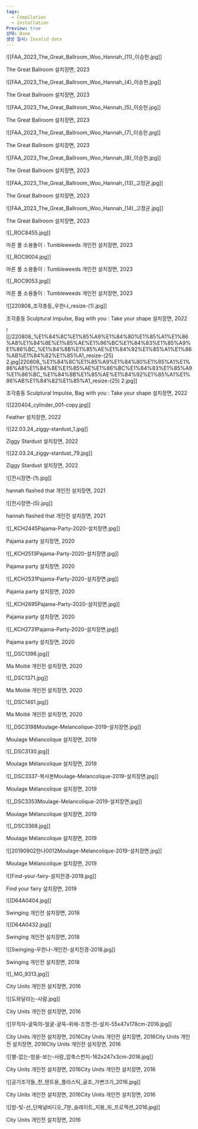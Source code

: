 ```yaml
---
tags:
  - Compilation
  - Installation
Preview: true
상태: Done
생성 일시: Invalid date
---
```

![[FAA_2023_The_Great_Ballroom_Woo_Hannah_(11)_이승헌.jpg]]

The Great Ballroom 설치장면, 2023

  

![[FAA_2023_The_Great_Ballroom_Woo_Hannah_(4)_이승헌.jpg]]

The Great Ballroom 설치장면, 2023

  

![[FAA_2023_The_Great_Ballroom_Woo_Hannah_(5)_이승헌.jpg]]

The Great Ballroom 설치장면, 2023

  

![[FAA_2023_The_Great_Ballroom_Woo_Hannah_(7)_이승헌.jpg]]

The Great Ballroom 설치장면, 2023

  

![[FAA_2023_The_Great_Ballroom_Woo_Hannah_(8)_이승헌.jpg]]

The Great Ballroom 설치장면, 2023

  

![[FAA_2023_The_Great_Ballroom_Woo_Hannah_(13)_고정균.jpg]]

The Great Ballroom 설치장면, 2023

  

![[FAA_2023_The_Great_Ballroom_Woo_Hannah_(14)_고정균.jpg]]

The Great Ballroom 설치장면, 2023

  

![[_ROC8455.jpg]]

마른 풀 소용돌이 : Tumbleweeds 개인전 설치장면, 2023

  

  

![[_ROC9004.jpg]]

마른 풀 소용돌이 : Tumbleweeds 개인전 설치장면, 2023

  

  

![[_ROC9053.jpg]]

마른 풀 소용돌이 : Tumbleweeds 개인전 설치장면, 2023

  

![[220808_조각충동_우한나_resize-(1).jpg]]

조각충동 Sculptural Impulse, Bag with you : Take your shape 설치장면, 2022

  

  

![[/220808_%E1%84%8C%E1%85%A9%E1%84%80%E1%85%A1%E1%86%A8%E1%84%8E%E1%85%AE%E1%86%BC%E1%84%83%E1%85%A9%E1%86%BC_%E1%84%8B%E1%85%AE%E1%84%92%E1%85%A1%E1%86%AB%E1%84%82%E1%85%A1_resize-(25) 2.jpg|220808_%E1%84%8C%E1%85%A9%E1%84%80%E1%85%A1%E1%86%A8%E1%84%8E%E1%85%AE%E1%86%BC%E1%84%83%E1%85%A9%E1%86%BC_%E1%84%8B%E1%85%AE%E1%84%92%E1%85%A1%E1%86%AB%E1%84%82%E1%85%A1_resize-(25) 2.jpg]]

조각충동 Sculptural Impulse, Bag with you : Take your shape 설치장면, 2022

  

![[220404_cylinder_001-copy.jpg]]

Feather 설치장면, 2022

  

  

![[22.03.24_ziggy-stardust_1.jpg]]

Ziggy Stardust 설치장면, 2022

  

  

![[22.03.24_ziggy-stardust_79.jpg]]

Ziggy Stardust 설치장면, 2022

  

![[전시장면-(1).jpg]]

hannah flashed that 개인전 설치장면, 2021

  

  

![[전시장면-(5).jpg]]

hannah flashed that 개인전 설치장면, 2021

  

  

![[_KCH2445Pajama-Party-2020-설치장면.jpg]]

Pajama party 설치장면, 2020

  

![[_KCH2513Pajama-Party-2020-설치장면.jpg]]

Pajama party 설치장면, 2020

  

  

![[_KCH2531Pajama-Party-2020-설치장면.jpg]]

Pajama party 설치장면, 2020

  

  

![[_KCH2695Pajama-Party-2020-설치장면.jpg]]

Pajama party 설치장면, 2020

  

  

![[_KCH2731Pajama-Party-2020-설치장면.jpg]]

Pajama party 설치장면, 2020

  

![[_DSC1398.jpg]]

Ma Moitié 개인전 설치장면, 2020

  

  

![[_DSC1371.jpg]]

Ma Moitié 개인전 설치장면, 2020

  

  

![[_DSC1461.jpg]]

Ma Moitié 개인전 설치장면, 2020

  

  

![[_DSC3198Moulage-Melancolique-2019-설치장면.jpg]]

Moulage Mélancolique 설치장면, 2019

  

  

![[_DSC3130.jpg]]

Moulage Mélancolique 설치장면, 2019

  

  

![[_DSC3337-복사본Moulage-Melancolique-2019-설치장면.jpg]]

Moulage Mélancolique 설치장면, 2019

  

  

![[_DSC3353Moulage-Melancolique-2019-설치장면.jpg]]

Moulage Mélancolique 설치장면, 2019

  

  

![[_DSC3368.jpg]]

Moulage Mélancolique 설치장면, 2019

  

  

![[20190902한나0012Moulage-Melancolique-2019-설치장면.jpg]]

Moulage Mélancolique 설치장면, 2019

  

  

![[Find-your-fairy-설치전경-2019.jpg]]

Find your fairy 설치장면, 2019

  

![[D64A0404.jpg]]

Swinging 개인전 설치장면, 2018

  

  

![[D64A0432.jpg]]

Swinging 개인전 설치장면, 2018

  

  

![[Swinging-우한나-개인전-설치전경-2018.jpg]]

Swinging 개인전 설치장면, 2018

  

![[_MG_9313.jpg]]

City Units 개인전 설치장면, 2016

  

  

![[도와달라는-사람.jpg]]

City Units 개인전 설치장면, 2016

  

  

![[무직자-굴뚝의-얼굴-굴뚝-위에-조명-천-설치-55x47x178cm-2016.jpg]]

City Units 개인전 설치장면, 2016City Units 개인전 설치장면, 2016City Units 개인전 설치장면, 2016City Units 개인전 설치장면, 2016

  

  

![[별-없는-밤을-보는-사람_압축스펀지-162x247x3cm-2016.jpg]]

City Units 개인전 설치장면, 2016City Units 개인전 설치장면, 2016

  

  

![[공기조각들_천_텐트용_플라스틱_골조_가변크기_2016.jpg]]

City Units 개인전 설치장면, 2016City Units 개인전 설치장면, 2016

  

  

![[밤-빛-선_단채널비디오_7분_슬레이트_지붕_위_프로젝션_2016.jpg]]

City Units 개인전 설치장면, 2016